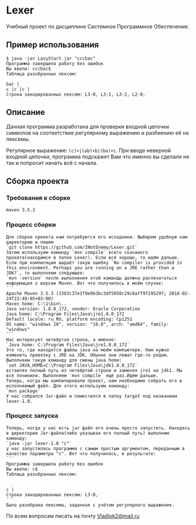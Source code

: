 # Lexer

Учебный проект по дисциплине Системное Программное Обеспечение.

## Пример использования

```
$ java -jar LazyStart.jar "cccbac"
Программа завершила работу без ошибок
Вы ввели: cccbac$
Таблица разобранных лексем:

bac |
c |c |c |
Строка закодированных лексем: L3-0, L3-1, L3-2, L2-0, 
```

## Описание  

Данная программа разработана для проверки входной цепочки символов на соответствие регулярному выражению и разбиению её на лексемы.

Регулярное выражение: `(c)+|(ab)+b|(ba)+c`. 
При вводе неверной входной цепочки, программа подскажет Вам что именно вы сделали не так и попросит начать всё с начала.

## Сборка проекта

### Требования к сборке
  
    maven 3.5.3

### Процесс сборки

    Для сборки проекта нам потребуются его исходники. Выбирем удобную нам директорию и пишем 
    `git clone https://github.com/INotEnemy/Lexer.git`  
    Затем используем команду `mvn compile` всего скачаного прокета(находимся в папке Lexer). Если всё хорошо, то идём дальше.
    Если при компиляции выдаёт такую ошибку `No compiler is provided in this environment. Perhaps you are running on a JRE rather than a    JDK?`, то выполняем следующее:
    `mvn -version` после выполнения этой команды должна распечататься информация о версии Maven. Вот что получилось в моём случае:  
    ```
    Apache Maven 3.5.3 (3383c37e1f9e9b3bc3df5050c29c8aff9f295297; 2018-02-24T22:49:05+03:00)
    Maven home: C:\1\bin\..
    Java version: 1.8.0_172, vendor: Oracle Corporation
    Java home: C:\Program Files\Java\jre1.8.0_172
    Default locale: ru_RU, platform encoding: Cp1251
    OS name: "windows 10", version: "10.0", arch: "amd64", family: "windows"
    ```
    Нас интересует четвёртая строка, а именно:  
    `Java home: C:\Program Files\Java\jre1.8.0_172`
    Это то, где находятся файлы java на моём компьютере. Нам нужно изменить привязку с JRE на JDK. Обычно они лежат где-то рядом.  
    Выполняем такую команду для смены java home:  
    `set JAVA_HOME=C:\Program Files\Java\jdk1.8.0_172`  
    вставляя полный путь из четвёртой строки и заменяя jre1 на jdk1. Мы всё починили. Выполняем `mvn compile` ещё раз.Идём дальше.  
    Теперь, когда мы компилировали проект, нам необходимо собрать его в исполняемый файл. Для этого используем команду:  
    `mvn package`  
    У нас собрался Jar-файл и поместился в папку target под названием lexer-1.0.
  
### Процесс запуска

    Теперь, когда у нас есть jar файл его очень просто запустить. Находясь в директории Jar-файла(либо указывая его полный путь) выполним команду:  
    `java -jar lexer-1.0 "c"`  
    у нас запустилась программа с самым простым аргументом, переданным в качестве параметра "c". Вот что получилось, в результате:
    ```
    Программа завершила работу без ошибок
    Вы ввели: c$
    Таблица разобранных лексем:


    c |
    Строка закодированных лексем: L3-0,
    ```
    Была разобрана лексема, заданная с учётом регулярного выражения.

По всем вопросам писать на почту Vladiok2@mail.ru
